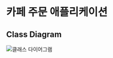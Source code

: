 # 카페 주문 애플리케이션

## Class Diagram
![클래스 다이어그램](https://github.com/hellmir/cafe-hellmir/assets/128391669/15508fe1-6608-4456-bdc5-7b55abaf8352)
